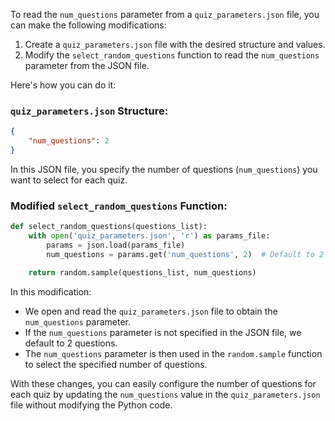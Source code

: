 To read the `num_questions` parameter from a `quiz_parameters.json` file, you can make the following modifications:

1. Create a `quiz_parameters.json` file with the desired structure and values.
2. Modify the `select_random_questions` function to read the `num_questions` parameter from the JSON file.

Here's how you can do it:

### `quiz_parameters.json` Structure:

```json
{
    "num_questions": 2
}
```

In this JSON file, you specify the number of questions (`num_questions`) you want to select for each quiz.

### Modified `select_random_questions` Function:

```python
def select_random_questions(questions_list):
    with open('quiz_parameters.json', 'r') as params_file:
        params = json.load(params_file)
        num_questions = params.get('num_questions', 2)  # Default to 2 questions if not specified

    return random.sample(questions_list, num_questions)
```

In this modification:

- We open and read the `quiz_parameters.json` file to obtain the `num_questions` parameter.
- If the `num_questions` parameter is not specified in the JSON file, we default to 2 questions.
- The `num_questions` parameter is then used in the `random.sample` function to select the specified number of questions.

With these changes, you can easily configure the number of questions for each quiz by updating the `num_questions` value in the `quiz_parameters.json` file without modifying the Python code.
